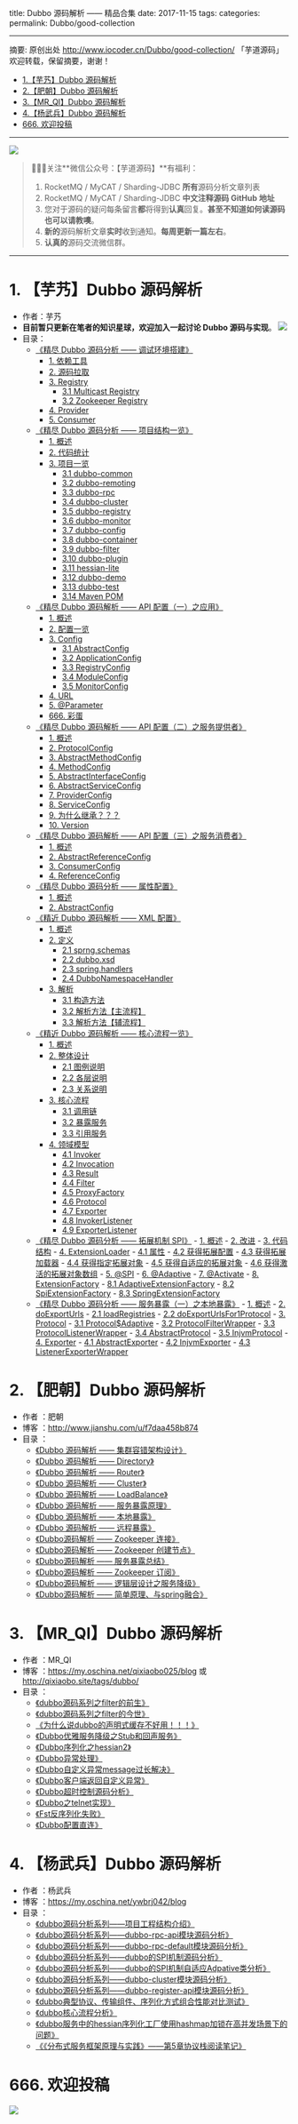 title: Dubbo 源码解析 —— 精品合集
date: 2017-11-15
tags:
categories:
permalink: Dubbo/good-collection

-------

摘要: 原创出处 http://www.iocoder.cn/Dubbo/good-collection/ 「芋道源码」欢迎转载，保留摘要，谢谢！

- [1.【芋艿】Dubbo 源码解析](http://www.iocoder.cn/Dubbo/good-collection/)
- [2.【肥朝】Dubbo 源码解析](http://www.iocoder.cn/Dubbo/good-collection/)
- [3.【MR_QI】Dubbo 源码解析](http://www.iocoder.cn/Dubbo/good-collection/)
- [4.【杨武兵】Dubbo 源码解析](http://www.iocoder.cn/Dubbo/good-collection/)
- [666. 欢迎投稿](http://www.iocoder.cn/Dubbo/good-collection/)

-------

![](http://www.iocoder.cn/images/common/wechat_mp_2017_07_31.jpg)

> 🙂🙂🙂关注**微信公众号：【芋道源码】**有福利：
> 1. RocketMQ / MyCAT / Sharding-JDBC **所有**源码分析文章列表
> 2. RocketMQ / MyCAT / Sharding-JDBC **中文注释源码 GitHub 地址**
> 3. 您对于源码的疑问每条留言**都**将得到**认真**回复。**甚至不知道如何读源码也可以请教噢**。
> 4. **新的**源码解析文章**实时**收到通知。**每周更新一篇左右**。  
> 5. **认真的**源码交流微信群。

-------

# 1. 【芋艿】Dubbo 源码解析

* 作者：芋艿
* **目前暂只更新在笔者的知识星球，欢迎加入一起讨论 Dubbo 源码与实现**。  ![](http://www.iocoder.cn/images/common/zsxq/01.png)
* 目录：
    * [《精尽 Dubbo 源码分析 —— 调试环境搭建》](#) 
        - [1. 依赖工具](http://www.iocoder.cn/Dubbo/build-debugging-environment/)
        - [2. 源码拉取](http://www.iocoder.cn/Dubbo/build-debugging-environment/)
        - [3. Registry](http://www.iocoder.cn/Dubbo/build-debugging-environment/)
          - [3.1 Multicast Registry](http://www.iocoder.cn/Dubbo/build-debugging-environment/)
          - [3.2 Zookeeper Registry](http://www.iocoder.cn/Dubbo/build-debugging-environment/)
        - [4. Provider](http://www.iocoder.cn/Dubbo/build-debugging-environment/)
        - [5. Consumer](http://www.iocoder.cn/Dubbo/build-debugging-environment/)
    * [《精尽 Dubbo 源码分析 —— 项目结构一览》](#) 
        - [1. 概述](http://www.iocoder.cn/Dubbo/intro/)
        - [2. 代码统计](http://www.iocoder.cn/Dubbo/intro/)
        - [3. 项目一览](http://www.iocoder.cn/Dubbo/intro/)
          - [3.1 dubbo-common](http://www.iocoder.cn/Dubbo/intro/)
          - [3.2 dubbo-remoting](http://www.iocoder.cn/Dubbo/intro/)
          - [3.3 dubbo-rpc](http://www.iocoder.cn/Dubbo/intro/)
          - [3.4 dubbo-cluster](http://www.iocoder.cn/Dubbo/intro/)
          - [3.5 dubbo-registry](http://www.iocoder.cn/Dubbo/intro/)
          - [3.6 dubbo-monitor](http://www.iocoder.cn/Dubbo/intro/)
          - [3.7 dubbo-config](http://www.iocoder.cn/Dubbo/intro/)
          - [3.8 dubbo-container](http://www.iocoder.cn/Dubbo/intro/)
          - [3.9 dubbo-filter](http://www.iocoder.cn/Dubbo/intro/)
          - [3.10 dubbo-plugin](http://www.iocoder.cn/Dubbo/intro/)
          - [3.11 hessian-lite](http://www.iocoder.cn/Dubbo/intro/)
          - [3.12 dubbo-demo](http://www.iocoder.cn/Dubbo/intro/)
          - [3.13 dubbo-test](http://www.iocoder.cn/Dubbo/intro/)
          - [3.14 Maven POM](http://www.iocoder.cn/Dubbo/intro/)
    * [《精尽 Dubbo 源码解析 —— API 配置（一）之应用》](#)
        - [1. 概述](http://www.iocoder.cn/Dubbo/configuration-api-1/)
        - [2. 配置一览](http://www.iocoder.cn/Dubbo/configuration-api-1/)
        - [3. Config](http://www.iocoder.cn/Dubbo/configuration-api-1/)
          - [3.1 AbstractConfig](http://www.iocoder.cn/Dubbo/configuration-api-1/)
          - [3.2 ApplicationConfig](http://www.iocoder.cn/Dubbo/configuration-api-1/)
          - [3.3 RegistryConfig](http://www.iocoder.cn/Dubbo/configuration-api-1/)
          - [3.4 ModuleConfig](http://www.iocoder.cn/Dubbo/configuration-api-1/)
          - [3.5 MonitorConfig](http://www.iocoder.cn/Dubbo/configuration-api-1/)
        - [4. URL](http://www.iocoder.cn/Dubbo/configuration-api-1/)
        - [5. @Parameter](http://www.iocoder.cn/Dubbo/configuration-api-1/)
        - [666. 彩蛋](http://www.iocoder.cn/Dubbo/configuration-api-1/)
    * [《精尽 Dubbo 源码解析 —— API 配置（二）之服务提供者》](#)
        - [1. 概述](http://www.iocoder.cn/Dubbo/configuration-api-2/)
        - [2. ProtocolConfig](http://www.iocoder.cn/Dubbo/configuration-api-2/)
        - [3. AbstractMethodConfig](http://www.iocoder.cn/Dubbo/configuration-api-2/)
        - [4. MethodConfig](http://www.iocoder.cn/Dubbo/configuration-api-2/)
        - [5. AbstractInterfaceConfig](http://www.iocoder.cn/Dubbo/configuration-api-2/)
        - [6. AbstractServiceConfig](http://www.iocoder.cn/Dubbo/configuration-api-2/)
        - [7. ProviderConfig](http://www.iocoder.cn/Dubbo/configuration-api-2/)
        - [8. ServiceConfig](http://www.iocoder.cn/Dubbo/configuration-api-2/)
        - [9. 为什么继承？？？](http://www.iocoder.cn/Dubbo/configuration-api-2/)
        - [10. Version](http://www.iocoder.cn/Dubbo/configuration-api-2/)
    * [《精尽 Dubbo 源码解析 —— API 配置（三）之服务消费者》](#)
        - [1. 概述](http://www.iocoder.cn/Dubbo/configuration-api-3/)
        - [2. AbstractReferenceConfig](http://www.iocoder.cn/Dubbo/configuration-api-3/)
        - [3. ConsumerConfig](http://www.iocoder.cn/Dubbo/configuration-api-3/)
        - [4. ReferenceConfig](http://www.iocoder.cn/Dubbo/configuration-api-3/)
    * [《精尽 Dubbo 源码分析 —— 属性配置》](#)
        - [1. 概述](http://www.iocoder.cn/Dubbo/configuration-properties/)
        - [2. AbstractConfig](http://www.iocoder.cn/Dubbo/configuration-properties/)
    * [《精近 Dubbo 源码解析 —— XML 配置》](#)
        - [1. 概述](http://www.iocoder.cn/Dubbo/configuration-xml/)
        - [2. 定义](http://www.iocoder.cn/Dubbo/configuration-xml/)
          - [2.1 sprng.schemas](http://www.iocoder.cn/Dubbo/configuration-xml/)
          - [2.2 dubbo.xsd](http://www.iocoder.cn/Dubbo/configuration-xml/)
          - [2.3 spring.handlers](http://www.iocoder.cn/Dubbo/configuration-xml/)
          - [2.4 DubboNamespaceHandler](http://www.iocoder.cn/Dubbo/configuration-xml/)
        - [3. 解析](http://www.iocoder.cn/Dubbo/configuration-xml/)
          - [3.1 构造方法](http://www.iocoder.cn/Dubbo/configuration-xml/)
          - [3.2 解析方法【主流程】](http://www.iocoder.cn/Dubbo/configuration-xml/)
          - [3.3 解析方法【辅流程】](http://www.iocoder.cn/Dubbo/configuration-xml/)
    * [《精近 Dubbo 源码解析 —— 核心流程一览》](#)
        - [1. 概述](http://www.iocoder.cn/Dubbo/implementation-intro/)
        - [2. 整体设计](http://www.iocoder.cn/Dubbo/implementation-intro/)
          - [2.1 图例说明](http://www.iocoder.cn/Dubbo/implementation-intro/)
          - [2.2 各层说明](http://www.iocoder.cn/Dubbo/implementation-intro/)
          - [2.3 关系说明](http://www.iocoder.cn/Dubbo/implementation-intro/)
        - [3. 核心流程](http://www.iocoder.cn/Dubbo/implementation-intro/)
          - [3.1 调用链](http://www.iocoder.cn/Dubbo/implementation-intro/)
          - [3.2 暴露服务](http://www.iocoder.cn/Dubbo/implementation-intro/)
          - [3.3 引用服务](http://www.iocoder.cn/Dubbo/implementation-intro/)
        - [4. 领域模型](http://www.iocoder.cn/Dubbo/implementation-intro/)
          - [4.1 Invoker](http://www.iocoder.cn/Dubbo/implementation-intro/)
          - [4.2 Invocation](http://www.iocoder.cn/Dubbo/implementation-intro/)
          - [4.3 Result](http://www.iocoder.cn/Dubbo/implementation-intro/)
          - [4.4 Filter](http://www.iocoder.cn/Dubbo/implementation-intro/)
          - [4.5 ProxyFactory](http://www.iocoder.cn/Dubbo/implementation-intro/)
          - [4.6 Protocol](http://www.iocoder.cn/Dubbo/implementation-intro/)
          - [4.7 Exporter](http://www.iocoder.cn/Dubbo/implementation-intro/)
          - [4.8 InvokerListener](http://www.iocoder.cn/Dubbo/implementation-intro/)
          - [4.9 ExporterListener](http://www.iocoder.cn/Dubbo/implementation-intro/)
  * [《精尽 Dubbo 源码分析 —— 拓展机制 SPI》](http://www.iocoder.cn/Dubbo/spi/)
        - [1. 概述](http://www.iocoder.cn/Dubbo/spi/)
        - [2. 改进](http://www.iocoder.cn/Dubbo/spi/)
        - [3. 代码结构](http://www.iocoder.cn/Dubbo/spi/)
        - [4. ExtensionLoader](http://www.iocoder.cn/Dubbo/spi/)
          - [4.1 属性](http://www.iocoder.cn/Dubbo/spi/)
          - [4.2 获得拓展配置](http://www.iocoder.cn/Dubbo/spi/)
          - [4.3 获得拓展加载器](http://www.iocoder.cn/Dubbo/spi/)
          - [4.4 获得指定拓展对象](http://www.iocoder.cn/Dubbo/spi/)
          - [4.5 获得自适应的拓展对象](http://www.iocoder.cn/Dubbo/spi/)
          - [4.6 获得激活的拓展对象数组](http://www.iocoder.cn/Dubbo/spi/)
        - [5. @SPI](http://www.iocoder.cn/Dubbo/spi/)
        - [6. @Adaptive](http://www.iocoder.cn/Dubbo/spi/)
        - [7. @Activate](http://www.iocoder.cn/Dubbo/spi/)
        - [8. ExtensionFactory](http://www.iocoder.cn/Dubbo/spi/)
          - [8.1 AdaptiveExtensionFactory](http://www.iocoder.cn/Dubbo/spi/)
          - [8.2 SpiExtensionFactory](http://www.iocoder.cn/Dubbo/spi/)
          - [8.3 SpringExtensionFactory](http://www.iocoder.cn/Dubbo/spi/) 
  * [《精尽 Dubbo 源码分析 —— 服务暴露（一）之本地暴露》](http://www.iocoder.cn/Dubbo/implementation-intro/?self)
        - [1. 概述](http://www.iocoder.cn/Dubbo/service-export-local/)
        - [2. doExportUrls](http://www.iocoder.cn/Dubbo/service-export-local/)
          - [2.1 loadRegistries](http://www.iocoder.cn/Dubbo/service-export-local/)
          - [2.2 doExportUrlsFor1Protocol](http://www.iocoder.cn/Dubbo/service-export-local/)
        - [3. Protocol](http://www.iocoder.cn/Dubbo/service-export-local/)
          - [3.1 Protocol$Adaptive](http://www.iocoder.cn/Dubbo/service-export-local/)
          - [3.2 ProtocolFilterWrapper](http://www.iocoder.cn/Dubbo/service-export-local/)
          - [3.3 ProtocolListenerWrapper](http://www.iocoder.cn/Dubbo/service-export-local/)
          - [3.4 AbstractProtocol](http://www.iocoder.cn/Dubbo/service-export-local/)
          - [3.5 InjvmProtocol](http://www.iocoder.cn/Dubbo/service-export-local/)
        - [4. Exporter](http://www.iocoder.cn/Dubbo/service-export-local/)
          - [4.1 AbstractExporter](http://www.iocoder.cn/Dubbo/service-export-local/)
          - [4.2 InjvmExporter](http://www.iocoder.cn/Dubbo/service-export-local/)
          - [4.3 ListenerExporterWrapper](http://www.iocoder.cn/Dubbo/service-export-local/)          
          

# 2. 【肥朝】Dubbo 源码解析

* 作者 ：肥朝
* 博客 ：http://www.jianshu.com/u/f7daa458b874
* 目录 ：
    * [《Dubbo 源码解析 —— 集群容错架构设计》](https://mp.weixin.qq.com/s?__biz=MzUzMTA2NTU2Ng==&mid=2247483767&idx=1&sn=faf031cdc362599276d3cc58598dd51d&chksm=fa497ec6cd3ef7d0729f6dff9baa116b91dfa6624ffac618620d46558d1d23afeb4b9cf789d2#rd) 
    * [《Dubbo 源码解析 —— Directory》](https://mp.weixin.qq.com/s?__biz=MzUzMTA2NTU2Ng==&mid=2247483776&idx=1&sn=0410235af44b2991c163cfdfefeb26e4&chksm=fa497e31cd3ef727d30b1000a6e805c1c69fe65aef5b771d93b5283be4141850d234d5d765c0#rd)
    * [《Dubbo 源码解析 —— Router》](https://mp.weixin.qq.com/s?__biz=MzUzMTA2NTU2Ng==&mid=2247483785&idx=1&sn=a858a8cef7ecd86ac966138bfc28e6e0&chksm=fa497e38cd3ef72e3a16ef1c7294c379c73785de6e64388ec3e82986eda9bb4dfffbbb29b81e#rd)
    * [《Dubbo 源码解析 —— Cluster》](https://mp.weixin.qq.com/s?__biz=MzUzMTA2NTU2Ng==&mid=2247483794&idx=1&sn=02f1685fc1b0d32e3490d4d7536d6a6e&chksm=fa497e23cd3ef7351e30893cc79205fd684f69d1643056342b16dcdd20ac0293d1bcbaae60ab#rd)
    * [《Dubbo 源码解析 —— LoadBalance》](https://mp.weixin.qq.com/s?__biz=MzUzMTA2NTU2Ng==&mid=2247483815&idx=1&sn=9829fd2fe1eb03b1266f03415d1d305f&chksm=fa497e16cd3ef7005df4713fcaa7394022b268752ab0ac66fc15fff5c49e7c920fa6d5cebd33#rd)
    * [《Dubbo 源码解析 —— 服务暴露原理》](https://mp.weixin.qq.com/s?__biz=MzUzMTA2NTU2Ng==&mid=2247483828&idx=1&sn=cf831fe49cad554b82e2add9b08dcf97&chksm=fa497e05cd3ef71365d1633fe3b3a2b81a929dafbdab510e4ed9a03bb43e4937a403fa25cac6#rd)
    * [《Dubbo 源码解析 —— 本地暴露》](https://mp.weixin.qq.com/s?__biz=MzUzMTA2NTU2Ng==&mid=2247483861&idx=1&sn=045bb16117e6175d9e6310905aa04405&chksm=fa497e64cd3ef7725e351efa3e35934caf46f109569fc97ce1cab77ba6460ca06519d3d6b8c7#rd)
    * [《Dubbo 源码解析 —— 远程暴露》](https://mp.weixin.qq.com/s?__biz=MzUzMTA2NTU2Ng==&mid=2247483887&idx=1&sn=f63868d98907959a2aea17f55d4fe0aa&chksm=fa497e5ecd3ef748cecd9641c034136b2e4502ba746d5d2dd6c95547bc73a1410377bb81eae2#rd)
    * [《Dubbo源码解析 —— Zookeeper 连接》](https://mp.weixin.qq.com/s?__biz=MzUzMTA2NTU2Ng==&mid=2247483909&idx=1&sn=7274f1e44d180f138a9e57c9ebd712e7&chksm=fa497db4cd3ef4a215b5109dec6a1269eae7207543640c997ead58fb15427c33c7e216ea152f#rd)
    * [《Dubbo源码解析 —— Zookeeper 创建节点》](https://mp.weixin.qq.com/s?__biz=MzUzMTA2NTU2Ng==&mid=2247483934&idx=1&sn=f22159486d50ee20f1d5400c3e70e51a&chksm=fa497dafcd3ef4b9aca5e3608ba7cfcd6dc28220e62030c97c1b091225ba84184df296ce5f09#rd)
    * [《Dubbo源码解析 —— 服务暴露总结》](https://mp.weixin.qq.com/s?__biz=MzUzMTA2NTU2Ng==&mid=2247483961&idx=1&sn=1c26d1ee5280175ad1663e0c90f71cb5&chksm=fa497d88cd3ef49e310bcd3ac0bdb8a408504d3643975238816328066d88e787eac358adfc03#rd)
    * [《Dubbo源码解析 —— Zookeeper 订阅》](https://mp.weixin.qq.com/s?__biz=MzUzMTA2NTU2Ng==&mid=2247484014&idx=1&sn=0b2e2efec6668d33166aca571add19da&chksm=fa497ddfcd3ef4c96d8a002ecd83b28660dddb7675b2177106aea1966e3c8ae78c04e01acc69#rd)
    * [《Dubbo源码解析 —— 逻辑层设计之服务降级》](https://mp.weixin.qq.com/s?__biz=MzUzMTA2NTU2Ng==&mid=2247484096&idx=1&sn=c6bf3c48ca3c95949fea5816dbdfa50c&chksm=fa497d71cd3ef467fba2578dab66a965b9e7c4f82bf7072f7179a3424e08eb993ddc5660a2d7#rd)
    * [《Dubbo源码解析 —— 简单原理、与spring融合》]()

# 3. 【MR_QI】Dubbo 源码解析

* 作者 ：MR_QI
* 博客 ：https://my.oschina.net/qixiaobo025/blog 或 http://qixiaobo.site/tags/dubbo/
* 目录 ：
    * [《dubbo源码系列之filter的前生》](https://my.oschina.net/qixiaobo025/blog/995254)
    * [《dubbo源码系列之filter的今世》](https://my.oschina.net/qixiaobo025/blog/995281)
    * [《为什么说dubbo的声明式缓存不好用！！！》](https://my.oschina.net/qixiaobo025/blog/995772)
    * [《Dubbo优雅服务降级之Stub和回声服务》](https://my.oschina.net/qixiaobo025/blog/1014845)
    * [《Dubbo序列化之hessian2》](https://my.oschina.net/qixiaobo025/blog/1073902)
    * [《Dubbo异常处理》](https://my.oschina.net/qixiaobo025/blog/1142720)
    * [《Dubbo自定义异常message过长解决》](https://my.oschina.net/qixiaobo025/blog/1153876)
    * [《Dubbo客户端返回自定义异常》](https://my.oschina.net/qixiaobo025/blog/1154492)
    * [《Dubbo超时控制源码分析》](https://my.oschina.net/qixiaobo025/blog/1186779)
    * [《Dubbo之telnet实现》](https://my.oschina.net/qixiaobo025/blog/1417321)
    * [《Fst反序列化失败》](https://my.oschina.net/qixiaobo025/blog/1519566)
    * [《Dubbo配置直连》](https://my.oschina.net/qixiaobo025/blog/1527009)
    
# 4. 【杨武兵】Dubbo 源码解析

* 作者 ：杨武兵
* 博客 ：https://my.oschina.net/ywbrj042/blog
* 目录 ：
    * [《dubbo源码分析系列——项目工程结构介绍》](https://my.oschina.net/ywbrj042/blog/683515)
    * [《dubbo源码分析系列——dubbo-rpc-api模块源码分析》](https://my.oschina.net/ywbrj042/blog/683719)
    * [《dubbo源码分析系列——dubbo-rpc-default模块源码分析》](https://my.oschina.net/ywbrj042/blog/684718)
    * [《dubbo源码分析系列——dubbo的SPI机制源码分析》](https://my.oschina.net/ywbrj042/blog/687443)
    * [《dubbo源码分析系列——dubbo的SPI机制自适应Adpative类分析》](https://my.oschina.net/ywbrj042/blog/688042)
    * [《dubbo源码分析系列——dubbo-cluster模块源码分析》](https://my.oschina.net/ywbrj042/blog/689818)
    * [《dubbo源码分析系列——dubbo-register-api模块源码分析》](https://my.oschina.net/ywbrj042/blog/690342)
    * [《dubbo典型协议、传输组件、序列化方式组合性能对比测试》](https://my.oschina.net/ywbrj042/blog/690691)
    * [《dubbo核心流程分析》](https://my.oschina.net/ywbrj042/blog/702521)
    * [《dubbo服务中的hessian序列化工厂使用hashmap加锁在高并发场景下的问题》](https://my.oschina.net/ywbrj042/blog/466151)
    * [《《分布式服务框架原理与实践》——第5章协议栈阅读笔记》](https://my.oschina.net/ywbrj042/blog/713403)

# 666. 欢迎投稿

![](http://www.iocoder.cn/images/common/zsxq/01.png)

